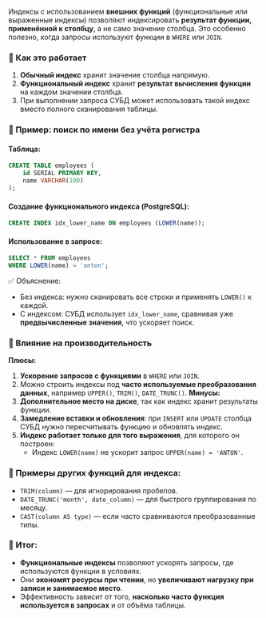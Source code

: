 Индексы с использованием **внешних функций** (функциональные или выраженные индексы) позволяют индексировать **результат функции, применённой к столбцу**, а не само значение столбца. Это особенно полезно, когда запросы используют функции в `WHERE` или `JOIN`.
### 🔹 Как это работает
1. **Обычный индекс** хранит значение столбца напрямую.
2. **Функциональный индекс** хранит **результат вычисления функции** на каждом значении столбца.
3. При выполнении запроса СУБД может использовать такой индекс вместо полного сканирования таблицы.
### 🔹 Пример: поиск по имени без учёта регистра
#### Таблица:
```sql
CREATE TABLE employees (
    id SERIAL PRIMARY KEY,
    name VARCHAR(100)
);
```
#### Создание функционального индекса (PostgreSQL):
```sql
CREATE INDEX idx_lower_name ON employees (LOWER(name));
```
#### Использование в запросе:
```sql
SELECT * FROM employees
WHERE LOWER(name) = 'anton';
```
✅ Объяснение:
- Без индекса: нужно сканировать все строки и применять `LOWER()` к каждой.
- С индексом: СУБД использует `idx_lower_name`, сравнивая уже **предвычисленные значения**, что ускоряет поиск.
### 🔹 Влияние на производительность
**Плюсы:**
1. **Ускорение запросов с функциями** в `WHERE` или `JOIN`.
2. Можно строить индексы под **часто используемые преобразования данных**, например `UPPER()`, `TRIM()`, `DATE_TRUNC()`.
**Минусы:**
3. **Дополнительное место на диске**, так как индекс хранит результаты функции.
4. **Замедление вставки и обновления**: при `INSERT` или `UPDATE` столбца СУБД нужно пересчитывать функцию и обновлять индекс.
5. **Индекс работает только для того выражения**, для которого он построен:
    - Индекс `LOWER(name)` не ускорит запрос `UPPER(name) = 'ANTON'`.
### 🔹 Примеры других функций для индекса:
- `TRIM(column)` — для игнорирования пробелов.
- `DATE_TRUNC('month', date_column)` — для быстрого группирования по месяцу.
- `CAST(column AS type)` — если часто сравниваются преобразованные типы.
### 📌 Итог:
- **Функциональные индексы** позволяют ускорять запросы, где используются функции в условиях.
- Они **экономят ресурсы при чтении**, но **увеличивают нагрузку при записи и занимаемое место**.
- Эффективность зависит от того, **насколько часто функция используется в запросах** и от объёма таблицы.